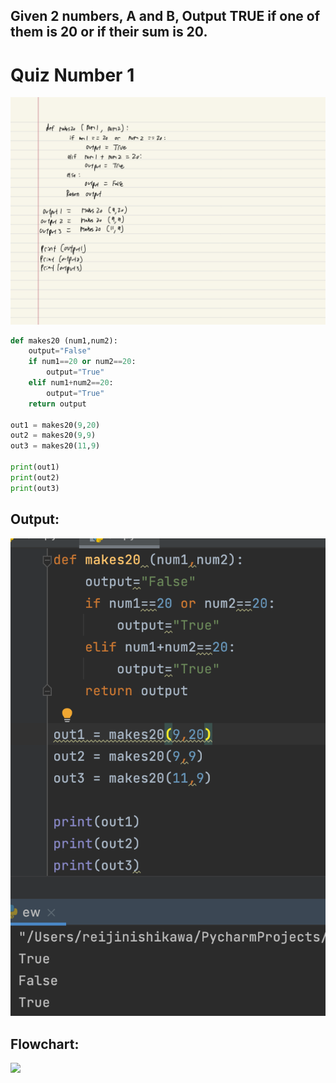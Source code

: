 ## Given 2 numbers, A and B, Output TRUE if one of them is 20 or if their sum is 20.

# Quiz Number 1
![](3.9.png)

```.py
def makes20 (num1,num2):
    output="False"
    if num1==20 or num2==20:
        output="True"
    elif num1+num2==20:
        output="True"
    return output

out1 = makes20(9,20)
out2 = makes20(9,9)
out3 = makes20(11,9)

print(out1)
print(out2)
print(out3)
```
## Output:
![](quiz1out.png)

## Flowchart:
![](quiz1flow.jpeg)
